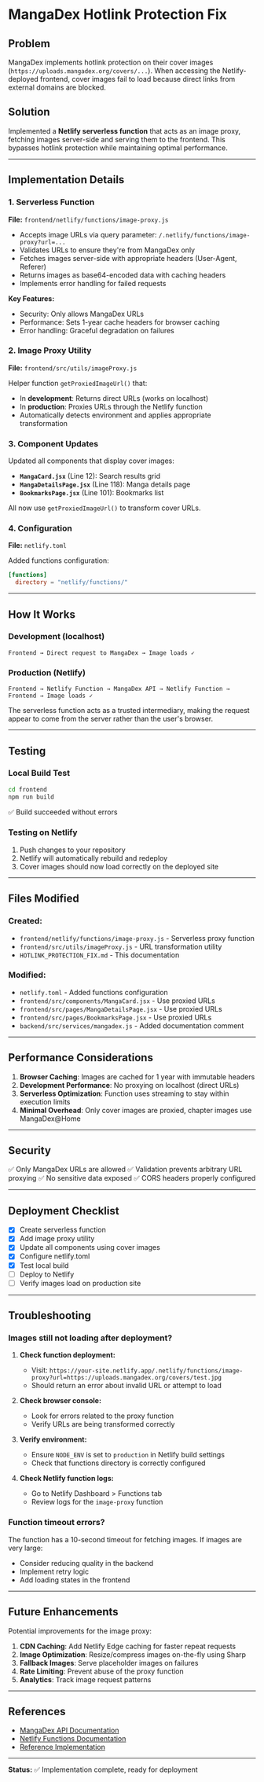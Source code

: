 # MangaDex Hotlink Protection Fix

## Problem
MangaDex implements hotlink protection on their cover images (`https://uploads.mangadex.org/covers/...`). When accessing the Netlify-deployed frontend, cover images fail to load because direct links from external domains are blocked.

## Solution
Implemented a **Netlify serverless function** that acts as an image proxy, fetching images server-side and serving them to the frontend. This bypasses hotlink protection while maintaining optimal performance.

---

## Implementation Details

### 1. Serverless Function
**File:** `frontend/netlify/functions/image-proxy.js`

- Accepts image URLs via query parameter: `/.netlify/functions/image-proxy?url=...`
- Validates URLs to ensure they're from MangaDex only
- Fetches images server-side with appropriate headers (User-Agent, Referer)
- Returns images as base64-encoded data with caching headers
- Implements error handling for failed requests

**Key Features:**
- Security: Only allows MangaDex URLs
- Performance: Sets 1-year cache headers for browser caching
- Error handling: Graceful degradation on failures

### 2. Image Proxy Utility
**File:** `frontend/src/utils/imageProxy.js`

Helper function `getProxiedImageUrl()` that:
- In **development**: Returns direct URLs (works on localhost)
- In **production**: Proxies URLs through the Netlify function
- Automatically detects environment and applies appropriate transformation

### 3. Component Updates
Updated all components that display cover images:

- **`MangaCard.jsx`** (Line 12): Search results grid
- **`MangaDetailsPage.jsx`** (Line 118): Manga details page
- **`BookmarksPage.jsx`** (Line 101): Bookmarks list

All now use `getProxiedImageUrl()` to transform cover URLs.

### 4. Configuration
**File:** `netlify.toml`

Added functions configuration:
```toml
[functions]
  directory = "netlify/functions/"
```

---

## How It Works

### Development (localhost)
```
Frontend → Direct request to MangaDex → Image loads ✓
```

### Production (Netlify)
```
Frontend → Netlify Function → MangaDex API → Netlify Function → Frontend → Image loads ✓
```

The serverless function acts as a trusted intermediary, making the request appear to come from the server rather than the user's browser.

---

## Testing

### Local Build Test
```bash
cd frontend
npm run build
```
✅ Build succeeded without errors

### Testing on Netlify
1. Push changes to your repository
2. Netlify will automatically rebuild and redeploy
3. Cover images should now load correctly on the deployed site

---

## Files Modified

### Created:
- `frontend/netlify/functions/image-proxy.js` - Serverless proxy function
- `frontend/src/utils/imageProxy.js` - URL transformation utility
- `HOTLINK_PROTECTION_FIX.md` - This documentation

### Modified:
- `netlify.toml` - Added functions configuration
- `frontend/src/components/MangaCard.jsx` - Use proxied URLs
- `frontend/src/pages/MangaDetailsPage.jsx` - Use proxied URLs
- `frontend/src/pages/BookmarksPage.jsx` - Use proxied URLs
- `backend/src/services/mangadex.js` - Added documentation comment

---

## Performance Considerations

1. **Browser Caching**: Images are cached for 1 year with immutable headers
2. **Development Performance**: No proxying on localhost (direct URLs)
3. **Serverless Optimization**: Function uses streaming to stay within execution limits
4. **Minimal Overhead**: Only cover images are proxied, chapter images use MangaDex@Home

---

## Security

✅ Only MangaDex URLs are allowed
✅ Validation prevents arbitrary URL proxying
✅ No sensitive data exposed
✅ CORS headers properly configured

---

## Deployment Checklist

- [x] Create serverless function
- [x] Add image proxy utility
- [x] Update all components using cover images
- [x] Configure netlify.toml
- [x] Test local build
- [ ] Deploy to Netlify
- [ ] Verify images load on production site

---

## Troubleshooting

### Images still not loading after deployment?

1. **Check function deployment:**
   - Visit: `https://your-site.netlify.app/.netlify/functions/image-proxy?url=https://uploads.mangadex.org/covers/test.jpg`
   - Should return an error about invalid URL or attempt to load

2. **Check browser console:**
   - Look for errors related to the proxy function
   - Verify URLs are being transformed correctly

3. **Verify environment:**
   - Ensure `NODE_ENV` is set to `production` in Netlify build settings
   - Check that functions directory is correctly configured

4. **Check Netlify function logs:**
   - Go to Netlify Dashboard > Functions tab
   - Review logs for the `image-proxy` function

### Function timeout errors?

The function has a 10-second timeout for fetching images. If images are very large:
- Consider reducing quality in the backend
- Implement retry logic
- Add loading states in the frontend

---

## Future Enhancements

Potential improvements for the image proxy:

1. **CDN Caching**: Add Netlify Edge caching for faster repeat requests
2. **Image Optimization**: Resize/compress images on-the-fly using Sharp
3. **Fallback Images**: Serve placeholder images on failures
4. **Rate Limiting**: Prevent abuse of the proxy function
5. **Analytics**: Track image request patterns

---

## References

- [MangaDex API Documentation](https://api.mangadex.org/docs/)
- [Netlify Functions Documentation](https://docs.netlify.com/functions/overview/)
- [Reference Implementation](https://github.com/danielasakpa/Netlify-Serverless-Manga-Proxy)

---

**Status:** ✅ Implementation complete, ready for deployment
